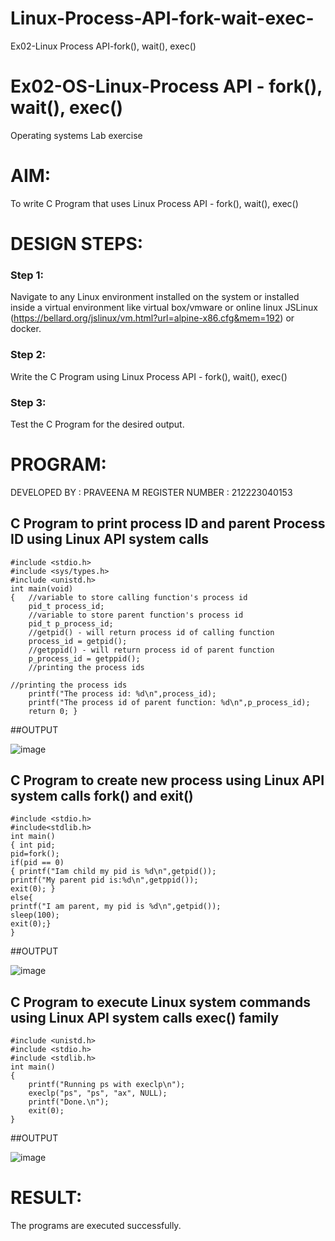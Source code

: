# Linux-Process-API-fork-wait-exec-
Ex02-Linux Process API-fork(), wait(), exec()
# Ex02-OS-Linux-Process API - fork(), wait(), exec()
Operating systems Lab exercise


# AIM:
To write C Program that uses Linux Process API - fork(), wait(), exec()

# DESIGN STEPS:

### Step 1:

Navigate to any Linux environment installed on the system or installed inside a virtual environment like virtual box/vmware or online linux JSLinux (https://bellard.org/jslinux/vm.html?url=alpine-x86.cfg&mem=192) or docker.

### Step 2:

Write the C Program using Linux Process API - fork(), wait(), exec()

### Step 3:

Test the C Program for the desired output. 

# PROGRAM:
DEVELOPED BY : PRAVEENA M
REGISTER NUMBER : 212223040153

## C Program to print process ID and parent Process ID using Linux API system calls

```
#include <stdio.h>
#include <sys/types.h>
#include <unistd.h>
int main(void)
{	//variable to store calling function's process id
	pid_t process_id;
	//variable to store parent function's process id
	pid_t p_process_id;
	//getpid() - will return process id of calling function
	process_id = getpid();
	//getppid() - will return process id of parent function
	p_process_id = getppid();
	//printing the process ids

//printing the process ids
	printf("The process id: %d\n",process_id);
	printf("The process id of parent function: %d\n",p_process_id);
	return 0; }
```














##OUTPUT

![image](https://github.com/Praveenamanikandan/Linux-Process-API-fork-wait-exec/assets/144870776/f516be32-eaa5-4d4b-a8f8-bd8055766deb)













## C Program to create new process using Linux API system calls fork() and exit()

```
#include <stdio.h>
#include<stdlib.h>
int main()
{ int pid; 
pid=fork(); 
if(pid == 0) 
{ printf("Iam child my pid is %d\n",getpid()); 
printf("My parent pid is:%d\n",getppid()); 
exit(0); } 
else{ 
printf("I am parent, my pid is %d\n",getpid()); 
sleep(100); 
exit(0);} 
}

```











##OUTPUT

![image](https://github.com/Praveenamanikandan/Linux-Process-API-fork-wait-exec/assets/144870776/b45d7398-ada1-47fb-bdac-105337f709d2)







## C Program to execute Linux system commands using Linux API system calls exec() family
```
#include <unistd.h>
#include <stdio.h>
#include <stdlib.h>
int main()
{
	printf("Running ps with execlp\n");
	execlp("ps", "ps", "ax", NULL);
	printf("Done.\n");
	exit(0);
}
```

























##OUTPUT


![image](https://github.com/Praveenamanikandan/Linux-Process-API-fork-wait-exec/assets/144870776/8bea3af5-ebaf-4e48-8b41-d2d1c5ba765c)
















# RESULT:
The programs are executed successfully.
